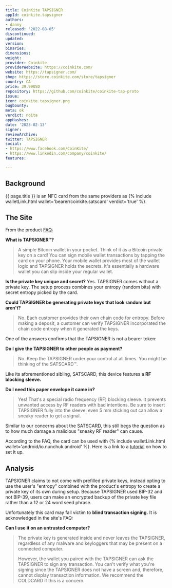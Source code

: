 ```yaml
---
title: CoinKite TAPSIGNER
appId: coinkite.tapsigner
authors:
- danny
released: '2022-08-05'
discontinued: 
updated: 
version: 
binaries: 
dimensions: 
weight: 
provider: Coinkite
providerWebsite: https://coinkite.com/
website: https://tapsigner.com/
shop: https://store.coinkite.com/store/tapsigner
country: CA
price: 39.99USD
repository: https://github.com/coinkite/coinkite-tap-proto
issue: 
icon: coinkite.tapsigner.png
bugbounty: 
meta: ok
verdict: noita
appHashes: 
date: '2023-02-13'
signer: 
reviewArchive: 
twitter: TAPSIGNER
social:
- https://www.facebook.com/CoinKite/
- https://www.linkedin.com/company/coinkite/
features: 

---
```


## Background 

{{ page.title }} is an NFC card from the same providers as {% include walletLink.html wallet='bearer/coinkite.satscard' verdict='true' %}. 

## The Site

From the product [FAQ:](https://tapsigner.com/faq)

**What is TAPSIGNER™?**
> A simple Bitcoin wallet in your pocket. Think of it as a Bitcoin private key on a card! You can sign mobile wallet transactions by tapping the card on your phone. Your mobile wallet provides most of the wallet logic and TAPSIGNER holds the secrets. It's essentially a hardware wallet you can slip inside your regular wallet.

**Is the private key unique and secret?**
Yes. TAPSIGNER comes without a private key. The setup process combines your entropy (random bits) with secret entropy picked by the card.

**Could TAPSIGNER be generating private keys that look random but aren't?**
> No. Each customer provides their own chain code for entropy. Before making a deposit, a customer can verify TAPSIGNER incorporated the chain code entropy when it generated the keys.

One of the answers confirms that the TAPSIGNER is not a bearer token:

**Do I give the TAPSIGNER to other people as payment?**
> No. Keep the TAPSIGNER under your control at all times. You might be thinking of the SATSCARD™.

Like its aforementioned sibling, SATSCARD, this device features a **RF blocking sleeve.** 

**Do I need this paper envelope it came in?**
> Yes! That's a special radio frequency (RF) blocking sleeve. It prevents unwanted access by RF readers with bad intentions. Be sure to insert TAPSIGNER fully into the sleeve: even 5 mm sticking out can allow a sneaky reader to get a signal.

Similar to our concerns about the SATSCARD, this still begs the question as to how much damage a malicious "sneaky RF reader" can cause.

According to the FAQ, the card can be used with {% include walletLink.html wallet='android/io.nunchuk.android' %}. Here is a link to a [tutorial](youtube.com/watch?v=wTX-wZGGDsE) on how to set it up.
 
## Analysis 

TAPSIGNER claims to not come with prefilled private keys, instead opting to use the user's "entropy" combined with the product's entropy to create a private key of its own during setup. Because TAPSIGNER used BIP-32 and not BIP-39, users can make an encrypted backup of the private key file rather than a 12 or 24 word seed phrase.

Unfortunately this card may fall victim to **blind transaction signing.** It is acknowledged in the site's FAQ:

**Can I use it on an untrusted computer?**
> The private key is generated inside and never leaves the TAPSIGNER, regardless of any malware and keyloggers that may be present on a connected computer.
>
> However, the wallet you paired with the TAPSIGNER can ask the TAPSIGNER to sign any transaction. You can't verify what you're signing since the TAPSIGNER does not have a screen and, therefore, cannot display transaction information. We recommend the COLDCARD if this is a concern.

